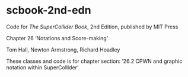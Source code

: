 # scbook-2nd-edn

Code for _The SuperCollider Book_, 2nd Edition, published by MIT Press

Chapter 26 ‘Notations and Score-making’

Tom Hall, Newton Armstrong, Richard Hoadley

These classes and code is for chapter section: ’26.2 CPWN and graphic notation within SuperCollider’